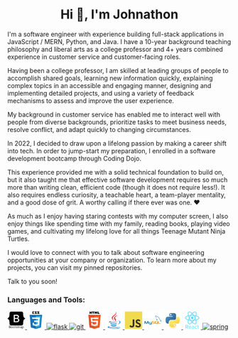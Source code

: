 <h1 align="center">Hi 👋, I'm Johnathon</h1>

I'm a software engineer with experience building full-stack applications in JavaScript / MERN, Python, and Java. I have a 10-year background teaching philosophy and liberal arts as a college professor and 4+ years combined experience in customer service and customer-facing roles.

Having been a college professor, I am skilled at leading groups of people to accomplish shared goals, learning new information quickly, explaining complex topics in an accessible and engaging manner, designing and implementing detailed projects, and using a variety of feedback mechanisms to assess and improve the user experience.

My background in customer service has enabled me to interact well with people from diverse backgrounds, prioritize tasks to meet business needs, resolve conflict, and adapt quickly to changing circumstances.

In 2022, I decided to draw upon a lifelong passion by making a career shift into tech. In order to jump-start my preparation, I enrolled in a software development bootcamp through Coding Dojo. 

This experience provided me with a solid technical foundation to build on, but it also taught me that effective software development requires so much more than writing clean, efficient code (though it does not require less!). It also requires endless curiosity, a teachable heart, a team-player mentality, and a good dose of grit. A worthy calling if there ever was one. ❤️

As much as I enjoy having staring contests with my computer screen, I also enjoy things like spending time with my family, reading books, playing video games, and cultivating my lifelong love for all things Teenage Mutant Ninja Turtles.

I would love to connect with you to talk about software engineering opportunities at your company or organization. To learn more about my projects, you can visit my pinned repositories.

Talk to you soon!


<h3 align="left">Languages and Tools:</h3>
<p align="left"> <a href="https://getbootstrap.com" target="_blank" rel="noreferrer"> <img src="https://raw.githubusercontent.com/devicons/devicon/master/icons/bootstrap/bootstrap-plain-wordmark.svg" alt="bootstrap" width="40" height="40"/> </a> <a href="https://www.w3schools.com/css/" target="_blank" rel="noreferrer"> <img src="https://raw.githubusercontent.com/devicons/devicon/master/icons/css3/css3-original-wordmark.svg" alt="css3" width="40" height="40"/> </a> <a href="https://flask.palletsprojects.com/" target="_blank" rel="noreferrer"> <img src="https://www.vectorlogo.zone/logos/pocoo_flask/pocoo_flask-icon.svg" alt="flask" width="40" height="40"/> </a> <a href="https://git-scm.com/" target="_blank" rel="noreferrer"> <img src="https://www.vectorlogo.zone/logos/git-scm/git-scm-icon.svg" alt="git" width="40" height="40"/> </a> <a href="https://www.w3.org/html/" target="_blank" rel="noreferrer"> <img src="https://raw.githubusercontent.com/devicons/devicon/master/icons/html5/html5-original-wordmark.svg" alt="html5" width="40" height="40"/> </a> <a href="https://www.java.com" target="_blank" rel="noreferrer"> <img src="https://raw.githubusercontent.com/devicons/devicon/master/icons/java/java-original.svg" alt="java" width="40" height="40"/> </a> <a href="https://developer.mozilla.org/en-US/docs/Web/JavaScript" target="_blank" rel="noreferrer"> <img src="https://raw.githubusercontent.com/devicons/devicon/master/icons/javascript/javascript-original.svg" alt="javascript" width="40" height="40"/> </a> <a href="https://www.mysql.com/" target="_blank" rel="noreferrer"> <img src="https://raw.githubusercontent.com/devicons/devicon/master/icons/mysql/mysql-original-wordmark.svg" alt="mysql" width="40" height="40"/> </a> <a href="https://www.python.org" target="_blank" rel="noreferrer"> <img src="https://raw.githubusercontent.com/devicons/devicon/master/icons/python/python-original.svg" alt="python" width="40" height="40"/> </a> <a href="https://reactjs.org/" target="_blank" rel="noreferrer"> <img src="https://raw.githubusercontent.com/devicons/devicon/master/icons/react/react-original-wordmark.svg" alt="react" width="40" height="40"/> </a> <a href="https://spring.io/" target="_blank" rel="noreferrer"> <img src="https://www.vectorlogo.zone/logos/springio/springio-icon.svg" alt="spring" width="40" height="40"/> </a> </p>
